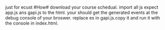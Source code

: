 just for ecust
#How#
download your course schedual.
import all js expect app.js ans gapi.js to the html.
your should get the generated events at the debug console of your broswer.
replace es in gapi.js.copy it and run it with the console in index.html.
